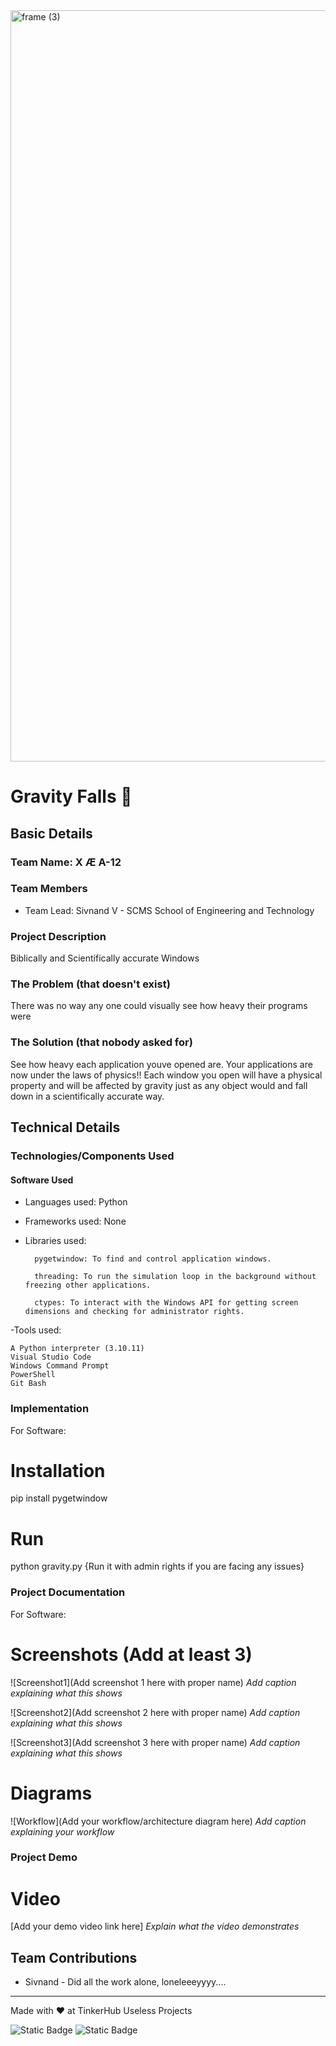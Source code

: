 <img width="3188" height="1202" alt="frame (3)" src="https://github.com/user-attachments/assets/517ad8e9-ad22-457d-9538-a9e62d137cd7" />


# Gravity Falls 🎯


## Basic Details
### Team Name: X Æ A-12


### Team Members
- Team Lead: Sivnand V - SCMS School of Engineering and Technology

### Project Description
Biblically and Scientifically accurate Windows

### The Problem (that doesn't exist)
There was no way any one could visually see how heavy their programs were

### The Solution (that nobody asked for)
See how heavy each application youve opened are. Your applications are now under the laws of physics!!
Each window you open will have a physical property and will be affected by gravity just as any object would and fall down in a scientifically accurate way.

## Technical Details
### Technologies/Components Used
#### Software Used 
- Languages used: Python

- Frameworks used: None

- Libraries used:

        pygetwindow: To find and control application windows.

        threading: To run the simulation loop in the background without freezing other applications.

        ctypes: To interact with the Windows API for getting screen dimensions and checking for administrator rights.

-Tools used:

    A Python interpreter (3.10.11)
    Visual Studio Code
    Windows Command Prompt
    PowerShell
    Git Bash

### Implementation
For Software:
# Installation
pip install pygetwindow

# Run
python gravity.py
{Run it with admin rights if you are facing any issues}

### Project Documentation
For Software:

# Screenshots (Add at least 3)
![Screenshot1](Add screenshot 1 here with proper name)
*Add caption explaining what this shows*

![Screenshot2](Add screenshot 2 here with proper name)
*Add caption explaining what this shows*

![Screenshot3](Add screenshot 3 here with proper name)
*Add caption explaining what this shows*

# Diagrams
![Workflow](Add your workflow/architecture diagram here)
*Add caption explaining your workflow*


### Project Demo
# Video
[Add your demo video link here]
*Explain what the video demonstrates*


## Team Contributions
- Sivnand - Did all the work alone, loneleeeyyyy....

---
Made with ❤️ at TinkerHub Useless Projects 

![Static Badge](https://img.shields.io/badge/TinkerHub-24?color=%23000000&link=https%3A%2F%2Fwww.tinkerhub.org%2F)
![Static Badge](https://img.shields.io/badge/UselessProjects--25-25?link=https%3A%2F%2Fwww.tinkerhub.org%2Fevents%2FQ2Q1TQKX6Q%2FUseless%2520Projects)



